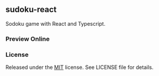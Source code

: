 ## sudoku-react

Sodoku game with React and Typescript.

### Preview Online

### License

Released under the [MIT](http://opensource.org/licenses/MIT) license. See LICENSE file for details.
